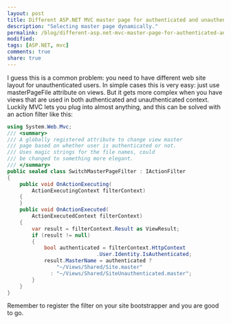 ```yaml
---
layout: post
title: Different ASP.NET MVC master page for authenticated and unauthenticated users
description: "Selecting master page dynamically."
permalink: /blog/different-asp.net-mvc-master-page-for-authenticated-and-unauthenticated-users
modified:
tags: [ASP.NET, mvc]
comments: true
share: true
---
```


I guess this is a common problem: you need to have different web site layout for unauthenticated users. In simple cases this is very easy: just use masterPageFile attribute on views. But it gets more complex when you have views that are used in both authenticated and unauthenticated context. Luckily MVC lets you plug into almost anything, and this can be solved with an action filter like this:

```csharp
using System.Web.Mvc;
/// <summary>
/// A globally registered attribute to change view master 
/// page based on whether user is authenticated or not. 
/// Uses magic strings for the file names, could 
/// be changed to something more elegant.
/// </summary>
public sealed class SwitchMasterPageFilter : IActionFilter
{
    public void OnActionExecuting(
        ActionExecutingContext filterContext)
    {
    }
    public void OnActionExecuted(
        ActionExecutedContext filterContext)
    {
        var result = filterContext.Result as ViewResult;
        if (result != null)
        {
            bool authenticated = filterContext.HttpContext
                             .User.Identity.IsAuthenticated;
            result.MasterName = authenticated ? 
                "~/Views/Shared/Site.master" 
              : "~/Views/Shared/SiteUnauthenticated.master";
        }
    }
}
```

Remember to register the filter on your site bootstrapper and you are good to go.